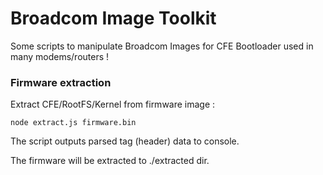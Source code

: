 # Broadcom Image Toolkit

Some scripts to manipulate Broadcom Images for CFE Bootloader used in many modems/routers !

### Firmware extraction

Extract CFE/RootFS/Kernel from firmware image :

```
node extract.js firmware.bin
```

The script outputs parsed tag (header) data to console.

The firmware will be extracted to ./extracted dir.